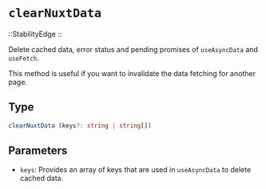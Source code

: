 # `clearNuxtData`

::StabilityEdge
::

Delete cached data, error status and pending promises of `useAsyncData` and `useFetch`.

This method is useful if you want to invalidate the data fetching for another page.

## Type

```ts
clearNuxtData (keys?: string | string[])
```

## Parameters

* `keys`: Provides an array of keys that are used in `useAsyncData` to delete cached data.
